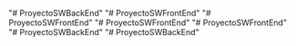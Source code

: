 "# ProyectoSWBackEnd" 
"# ProyectoSWFrontEnd" 
"# ProyectoSWFrontEnd" 
"# ProyectoSWFrontEnd" 
"# ProyectoSWFrontEnd" 
"# ProyectoSWBackEnd" 
"# ProyectoSWBackEnd" 
